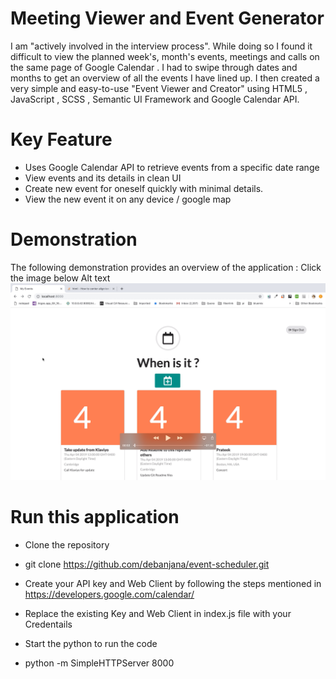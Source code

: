 # Meeting Viewer and Event Generator

I am "actively involved in the interview process". While doing so I found it difficult to view the planned week's, month's events, meetings and calls on the same page of Google Calendar . I had to swipe through dates and months to get an overview of all the events I have lined up. I then created a very simple and easy-to-use "Event Viewer and Creator" using HTML5 , JavaScript , SCSS , Semantic UI Framework and Google Calendar API.

# Key Feature

  * Uses Google Calendar API to retrieve events from a specific date range
  * View events and its details in clean UI
  *  Create new event for oneself quickly with minimal details.
  * View the new event it on any device / google map

# Demonstration

The following demonstration provides an overview of the application : Click the image below Alt text
[![Watch the video](img/ScreenShotCalendar.png)](https://www.youtube.com/embed/bkKS4EKcCd8)

# Run this application

  * Clone the repository

  * git clone https://github.com/debanjana/event-scheduler.git  

  * Create your API key and Web Client by following the steps mentioned in https://developers.google.com/calendar/

  * Replace the existing Key and Web Client in index.js file with your Credentails

  * Start the python to run the code

  * python -m SimpleHTTPServer 8000
